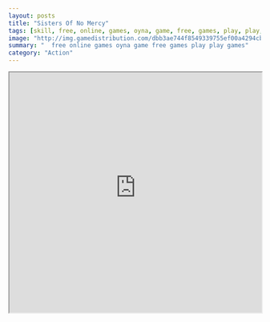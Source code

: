 ```yaml
---
layout: posts
title: "Sisters Of No Mercy"
tags: [skill, free, online, games, oyna, game, free, games, play, play, games]
image: "http://img.gamedistribution.com/dbb3ae744f8549339755ef00a4294cb4.jpg"
summary: "  free online games oyna game free games play play games"
category: "Action"
---
```




<iframe width="100%" height="480px;" src="http://flash.gamedistribution.com?game=dbb3ae744f8549339755ef00a4294cb4"></iframe>